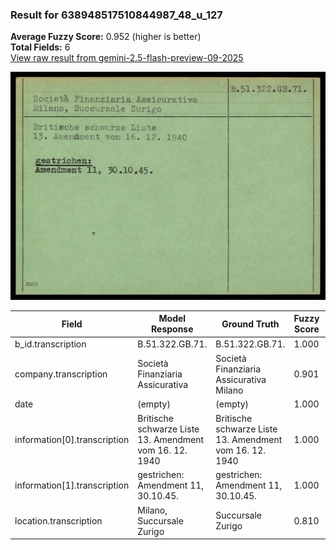 ### Result for 638948517510844987_48_u_127
**Average Fuzzy Score:** 0.952 (higher is better)<br>
**Total Fields:** 6<br>
[View raw result from gemini-2.5-flash-preview-09-2025](https://github.com/RISE-UNIBAS/humanities_data_benchmark/blob/main/results/2025-10-24/T0231/request_T0231_638948517510844987_48_u_127.json)

<img src="https://github.com/RISE-UNIBAS/humanities_data_benchmark/blob/main/benchmarks/blacklist/images/638948517510844987_48_u_127.jpg?raw=true" alt="638948517510844987_48_u_127" width="600px">

| Field | Model Response | Ground Truth | Fuzzy Score | Match |
|-------|----------------|--------------|-------------|-------|
| b_id.transcription | B.51.322.GB.71. | B.51.322.GB.71. | 1.000 | ✅ |
| company.transcription | Società Finanziaria Assicurativa | Società Finanziaria Assicurativa Milano | 0.901 | ❌ |
| date | (empty) | (empty) | 1.000 | ✅ |
| information[0].transcription | Britische schwarze Liste<br>13. Amendment vom 16. 12. 1940 | Britische schwarze Liste<br>13. Amendment vom 16. 12. 1940 | 1.000 | ✅ |
| information[1].transcription | gestrichen:<br>Amendment 11, 30.10.45. | gestrichen:<br>Amendment 11, 30.10.45. | 1.000 | ✅ |
| location.transcription | Milano, Succursale Zurigo | Succursale Zurigo | 0.810 | ❌ |
